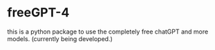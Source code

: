 # freeGPT-4
this is a python package to use the completely free chatGPT and more models.
(currently being developed.)
